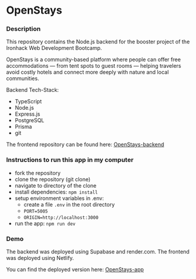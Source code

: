 # OpenStays

### Description

This repository contains the Node.js backend for the booster project of the Ironhack Web Development Bootcamp.

OpenStays is a community-based platform where people can offer free accommodations — from tent spots to guest rooms — helping travelers avoid costly hotels and connect more deeply with nature and local communities.

Backend Tech-Stack:

- TypeScript
- Node.js
- Express.js
- PostgreSQL
- Prisma
- git

The frontend repository can be found here: [OpenStays-backend](https://github.com/andrekaltenbach/openstays-frontend)

### Instructions to run this app in my computer

- fork the repository
- clone the repository (git clone)
- navigate to directory of the clone
- install dependencies: `npm install`
- setup environment variables in .env:
  - create a file `.env` in the root directory
  - `PORT=5005`
  - `ORIGIN=http://localhost:3000`
- run the app: `npm run dev`

### Demo

The backend was deployed using Supabase and render.com. The frontend was deployed using Netlify.

You can find the deployed version here: [OpenStays-app](https://openstays-app.netlify.app/)
